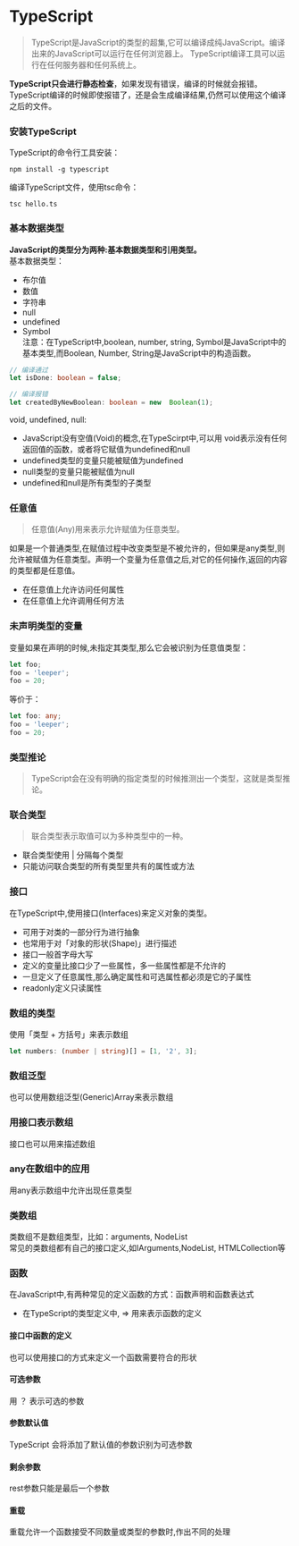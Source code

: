 # TypeScript
> TypeScript是JavaScript的类型的超集,它可以编译成纯JavaScript。编译出来的JavaScript可以运行在任何浏览器上。
TypeScript编译工具可以运行在任何服务器和任何系统上。  

**TypeScript只会进行静态检查**，如果发现有错误，编译的时候就会报错。TypeScript编译的时候即使报错了，还是会生成编译结果,仍然可以使用这个编译之后的文件。

### 安装TypeScript
TypeScript的命令行工具安装：
```
npm install -g typescript
```
编译TypeScript文件，使用tsc命令：
```
tsc hello.ts
```

### 基本数据类型
**JavaScript的类型分为两种:基本数据类型和引用类型。**  
基本数据类型：
- 布尔值
- 数值
- 字符串
- null
- undefined
- Symbol  
注意：在TypeScript中,boolean, number, string, Symbol是JavaScript中的基本类型,而Boolean, Number, String是JavaScript中的构造函数。
``` TypeScript
// 编译通过
let isDone: boolean = false;

// 编译报错
let createdByNewBoolean: boolean = new	Boolean(1);
```
void, undefined, null:
- JavaScript没有空值(Void)的概念,在TypeScirpt中,可以用	 void表示没有任何返回值的函数，或者将它赋值为undefined和null
- undefined类型的变量只能被赋值为undefined
- null类型的变量只能被赋值为null
- undefined和null是所有类型的子类型

### 任意值
> 任意值(Any)用来表示允许赋值为任意类型。  

如果是一个普通类型,在赋值过程中改变类型是不被允许的，但如果是any类型,则允许被赋值为任意类型。声明一个变量为任意值之后,对它的任何操作,返回的内容的类型都是任意值。
- 在任意值上允许访问任何属性
- 在任意值上允许调用任何方法

### 未声明类型的变量
变量如果在声明的时候,未指定其类型,那么它会被识别为任意值类型：
``` TypeScript
let foo;
foo = 'leeper';
foo = 20;
```
等价于：
``` TypeScript
let foo: any;
foo = 'leeper';
foo = 20;
```

### 类型推论
> TypeScript会在没有明确的指定类型的时候推测出一个类型，这就是类型推论。

### 联合类型
> 联合类型表示取值可以为多种类型中的一种。

- 联合类型使用 | 分隔每个类型
- 只能访问联合类型的所有类型里共有的属性或方法

### 接口
在TypeScript中,使用接口(Interfaces)来定义对象的类型。
- 可用于对类的一部分行为进行抽象
- 也常用于对「对象的形状(Shape)」进行描述
- 接口一般首字母大写
- 定义的变量比接口少了一些属性，多一些属性都是不允许的
- 一旦定义了任意属性,那么确定属性和可选属性都必须是它的子属性
- readonly定义只读属性

### 数组的类型
使用「类型	+	方括号」来表示数组
``` TypeScript
let numbers: (number | string)[] = [1, '2', 3];
```

### 数组泛型
也可以使用数组泛型(Generic)Array<elemType>来表示数组

### 用接口表示数组
接口也可以用来描述数组

### any在数组中的应用
用any表示数组中允许出现任意类型

### 类数组
类数组不是数组类型，比如：arguments, NodeList  
常见的类数组都有自己的接口定义,如IArguments,NodeList,
HTMLCollection等

### 函数
在JavaScript中,有两种常见的定义函数的方式：函数声明和函数表达式
- 在TypeScript的类型定义中, =>	用来表示函数的定义
#### 接口中函数的定义
也可以使用接口的方式来定义一个函数需要符合的形状
#### 可选参数
用 ？ 表示可选的参数
#### 参数默认值
TypeScript	会将添加了默认值的参数识别为可选参数
#### 剩余参数
rest参数只能是最后一个参数
#### 重载
重载允许一个函数接受不同数量或类型的参数时,作出不同的处理